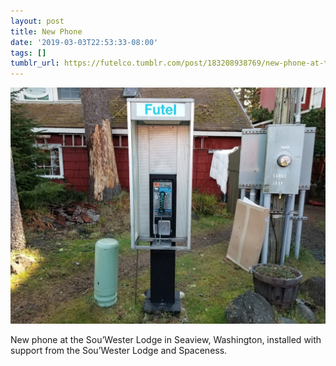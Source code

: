 ```yaml
---
layout: post
title: New Phone
date: '2019-03-03T22:53:33-08:00'
tags: []
tumblr_url: https://futelco.tumblr.com/post/183208938769/new-phone-at-the-souwester-lodge-in-seaview
---
```

 ![](/images/blog/tumblr_pntxt9kRJE1th5ccio1_1280.jpg)  

New phone at the Sou’Wester Lodge in Seaview, Washington, installed with support from the Sou’Wester Lodge and Spaceness.

